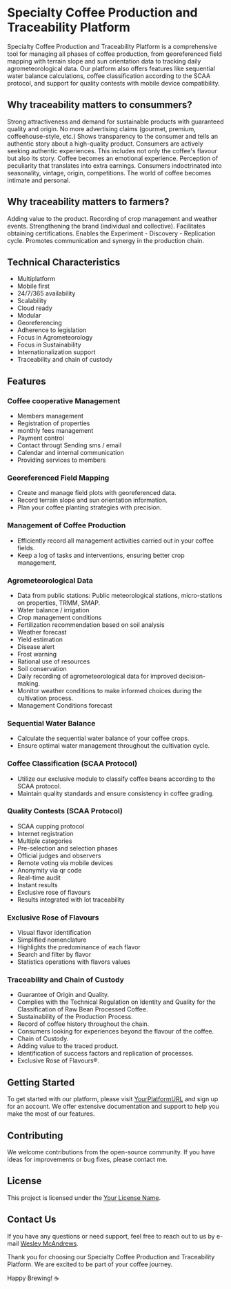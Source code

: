 # Specialty Coffee Production and Traceability Platform

Specialty Coffee Production and Traceability Platform is a comprehensive tool for managing all phases of coffee production, from georeferenced field mapping with terrain slope and sun orientation data to tracking daily agrometeorological data. Our platform also offers features like sequential water balance calculations, coffee classification according to the SCAA protocol, and support for quality contests with mobile device compatibility.

## Why traceability matters to consummers?
Strong attractiveness and demand for sustainable products with guaranteed quality and origin.
No more advertising claims (gourmet, premium, coffeehouse-style, etc.)
Shows transparency to the consumer and tells an authentic story about a high-quality product.
Consumers are actively seeking authentic experiences. This includes not only the coffee's flavour but also its story. Coffee becomes an emotional experience.
Perception of peculiarity that translates into extra earnings.
Consumers indoctrinated into seasonality, vintage, origin, competitions. The world of coffee becomes intimate and personal.

## Why traceability matters to farmers?
Adding value to the product.
Recording of crop management and weather events.
Strengthening the brand (individual and collective).
Facilitates obtaining certifications.
Enables the Experiment - Discovery - Replication cycle.
Promotes communication and synergy in the production chain.

## Technical Characteristics
- Multiplatform
- Mobile first
- 24/7/365 availability
- Scalability 
- Cloud ready
- Modular
- Georeferencing
- Adherence to legislation
- Focus in Agrometeorology
- Focus in Sustainability
- Internationalization support
- Traceability and chain of custody

## Features

### Coffee cooperative Management
- Members management
- Registration of properties
- monthly fees management 
- Payment control
- Contact througt Sending sms / email
- Calendar and internal communication
- Providing services to members


### Georeferenced Field Mapping
- Create and manage field plots with georeferenced data.
- Record terrain slope and sun orientation information.
- Plan your coffee planting strategies with precision.

### Management of Coffee Production
- Efficiently record all management activities carried out in your coffee fields.
- Keep a log of tasks and interventions, ensuring better crop management.

### Agrometeorological Data
- Data from public stations: Public meteorological stations, micro-stations on properties, TRMM, SMAP.
- Water balance / irrigation
- Crop management conditions
- Fertilization recommendation based on soil analysis
- Weather forecast
- Yield estimation
- Disease alert 
- Frost warning
- Rational use of resources
- Soil conservation
- Daily recording of agrometeorological data for improved decision-making.
- Monitor weather conditions to make informed choices during the cultivation process.
- Management Conditions forecast

### Sequential Water Balance
- Calculate the sequential water balance of your coffee crops.
- Ensure optimal water management throughout the cultivation cycle.

### Coffee Classification (SCAA Protocol)
- Utilize our exclusive module to classify coffee beans according to the SCAA protocol.
- Maintain quality standards and ensure consistency in coffee grading.

### Quality Contests (SCAA Protocol)
- SCAA cupping protocol
- Internet registration
- Multiple categories
- Pre-selection and selection phases 
- Official judges and observers
- Remote voting via mobile devices
- Anonymity via qr code
- Real-time audit
- Instant results
- Exclusive rose of flavours
- Results integrated with lot traceability

### Exclusive Rose of Flavours
- Visual flavor identification
- Simplified nomenclature
- Highlights the predominance of each flavor
- Search and filter by flavor
- Statistics operations with flavors values

### Traceability and Chain of Custody
- Guarantee of Origin and Quality.
- Complies with the Technical Regulation on Identity and Quality for the Classification of Raw Bean Processed Coffee.
- Sustainability of the Production Process.
- Record of coffee history throughout the chain.
- Consumers looking for experiences beyond the flavour of the coffee.
- Chain of Custody.
- Adding value to the traced product.
- Identification of success factors and replication of processes.
- Exclusive Rose of Flavours®.

## Getting Started

To get started with our platform, please visit [YourPlatformURL](https://www.yourplatform.com) and sign up for an account. We offer extensive documentation and support to help you make the most of our features.

## Contributing

We welcome contributions from the open-source community. If you have ideas for improvements or bug fixes, please contact me.

## License

This project is licensed under the [Your License Name](LICENSE).

## Contact Us

If you have any questions or need support, feel free to reach out to us by e-mail [Wesley McAndrews](mailto:wesley@mcandrews.com.br).

Thank you for choosing our Specialty Coffee Production and Traceability Platform. We are excited to be part of your coffee journey.

Happy Brewing! ☕
